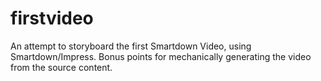 # firstvideo
An attempt to storyboard the first Smartdown Video, using Smartdown/Impress. Bonus points for mechanically generating the video from the source content.
